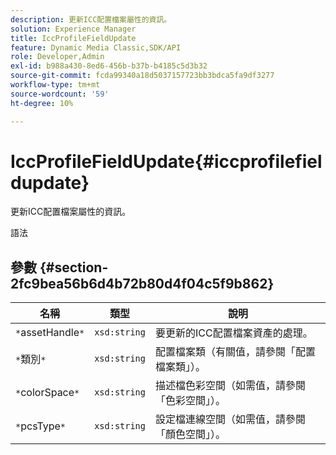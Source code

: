 ```yaml
---
description: 更新ICC配置檔案屬性的資訊。
solution: Experience Manager
title: IccProfileFieldUpdate
feature: Dynamic Media Classic,SDK/API
role: Developer,Admin
exl-id: b988a430-8ed6-456b-b37b-b4185c5d3b32
source-git-commit: fcda99340a18d5037157723bb3bdca5fa9df3277
workflow-type: tm+mt
source-wordcount: '59'
ht-degree: 10%

---
```


# IccProfileFieldUpdate{#iccprofilefieldupdate}

更新ICC配置檔案屬性的資訊。

語法

## 參數 {#section-2fc9bea56b6d4b72b80d4f04c5f9b862}

| 名稱 | 類型 | 說明 |
|---|---|---|
| `*`assetHandle`*` | `xsd:string` | 要更新的ICC配置檔案資產的處理。 |
| `*`類別`*` | `xsd:string` | 配置檔案類（有關值，請參閱「配置檔案類」）。 |
| `*`colorSpace`*` | `xsd:string` | 描述檔色彩空間（如需值，請參閱「色彩空間」）。 |
| `*`pcsType`*` | `xsd:string` | 設定檔連線空間（如需值，請參閱「顏色空間」）。 |
